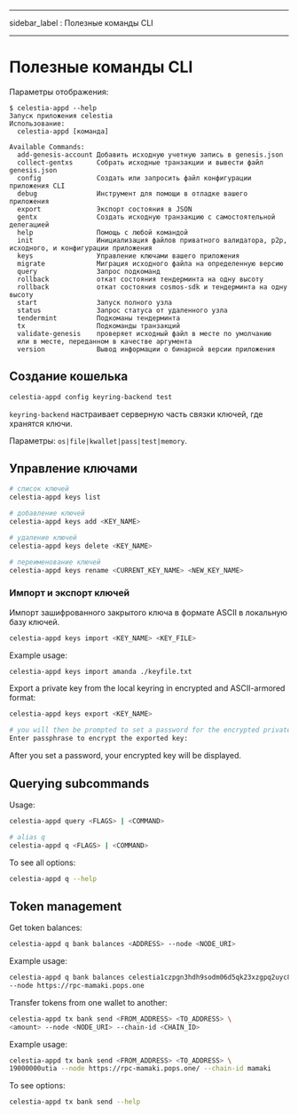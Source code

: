 - - -
sidebar_label : Полезные команды CLI
- - -

# Полезные команды CLI

Параметры отображения:

```console
$ celestia-appd --help
Запуск приложения celestia
Использование:
  celestia-appd [команда]

Available Commands:
  add-genesis-account Добавить исходную учетную запись в genesis.json
  collect-gentxs      Собрать исходные транзакции и вывести файл genesis.json
  config              Создать или запросить файл конфигурации приложения CLI
  debug               Инструмент для помощи в отладке вашего приложения
  export              Экспорт состояния в JSON
  gentx               Создать исходную транзакцию с самостоятельной делегацией
  help                Помощь с любой командой
  init                Инициализация файлов приватного валидатора, p2p, исходного, и конфигурации приложения
  keys                Управление ключами вашего приложения
  migrate             Миграция исходного файла на определенную версию
  query               Запрос подкоманд
  rollback            откат состояния тендерминта на одну высоту
  rollback            откат состояния cosmos-sdk и тендерминта на одну высоту
  start               Запуск полного узла
  status              Запрос статуса от удаленного узла
  tendermint          Подкоманы тендерминта
  tx                  Подкоманды транзакций
  validate-genesis    проверяет исходный файл в месте по умолчанию 
  или в месте, переданном в качестве аргумента
  version             Вывод информации о бинарной версии приложения
```

## Создание кошелька

```sh
celestia-appd config keyring-backend test
```

`keyring-backend` настраивает серверную часть связки ключей, где хранятся ключи.

Параметры: `os|file|kwallet|pass|test|memory`.

## Управление ключами

```sh
# список ключей
celestia-appd keys list

# добавление ключей
celestia-appd keys add <KEY_NAME>

# удаление ключей
celestia-appd keys delete <KEY_NAME>

# переименование ключей
celestia-appd keys rename <CURRENT_KEY_NAME> <NEW_KEY_NAME>
```

### Импорт и экспорт ключей

Импорт зашифрованного закрытого ключа в формате ASCII в локальную базу ключей.

```sh
celestia-appd keys import <KEY_NAME> <KEY_FILE>
```

Example usage:

```sh
celestia-appd keys import amanda ./keyfile.txt
```

Export a private key from the local keyring in encrypted and ASCII-armored format:

```sh
celestia-appd keys export <KEY_NAME>

# you will then be prompted to set a password for the encrypted private key:
Enter passphrase to encrypt the exported key:
```

After you set a password, your encrypted key will be displayed.

## Querying subcommands

Usage:

```sh
celestia-appd query <FLAGS> | <COMMAND>

# alias q
celestia-appd q <FLAGS> | <COMMAND>
```

To see all options:

```sh
celestia-appd q --help
```

## Token management

Get token balances:

```sh
celestia-appd q bank balances <ADDRESS> --node <NODE_URI>
```

Example usage:

```sh
celestia-appd q bank balances celestia1czpgn3hdh9sodm06d5qk23xzgpq2uyc8ggdqgw \
--node https://rpc-mamaki.pops.one
```

Transfer tokens from one wallet to another:

```sh
celestia-appd tx bank send <FROM_ADDRESS> <TO_ADDRESS> \
<amount> --node <NODE_URI> --chain-id <CHAIN_ID>
```

Example usage:

```sh
celestia-appd tx bank send <FROM_ADDRESS> <TO_ADDRESS> \
19000000utia --node https://rpc-mamaki.pops.one/ --chain-id mamaki
```

To see options:

```sh
celestia-appd tx bank send --help
```
